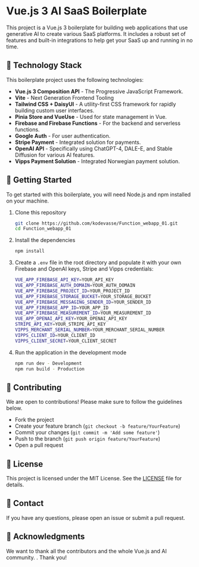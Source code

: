 # Vue.js 3 AI SaaS Boilerplate

This project is a Vue.js 3 boilerplate for building web applications that use generative AI to create various SaaS platforms. It includes a robust set of features and built-in integrations to help get your SaaS up and running in no time.

## 🚀 Technology Stack

This boilerplate project uses the following technologies:

- **Vue.js 3 Composition API** - The Progressive JavaScript Framework.
- **Vite** - Next Generation Frontend Tooling
- **Tailwind CSS + DaisyUI** - A utility-first CSS framework for rapidly building custom user interfaces.
- **Pinia Store and VueUse** - Used for state management in Vue.
- **Firebase and Firebase Functions** - For the backend and serverless functions.
- **Google Auth** - For user authentication.
- **Stripe Payment** - Integrated solution for payments.
- **OpenAI API** - Specifically using ChatGPT-4, DALE-E, and Stable Diffusion for various AI features.
- **Vipps Payment Solution** - Integrated Norwegian payment solution.

## 🎈 Getting Started

To get started with this boilerplate, you will need Node.js and npm installed on your machine.

1. Clone this repository
    ```sh
    git clone https://github.com/kodevasse/Function_webapp_01.git
    cd Function_webapp_01
    ```

2. Install the dependencies
    ```sh
    npm install
    ```

3. Create a `.env` file in the root directory and populate it with your own Firebase and OpenAI keys, Stripe and Vipps credentials:

    ```sh
    VUE_APP_FIREBASE_API_KEY=YOUR_API_KEY
    VUE_APP_FIREBASE_AUTH_DOMAIN=YOUR_AUTH_DOMAIN
    VUE_APP_FIREBASE_PROJECT_ID=YOUR_PROJECT_ID
    VUE_APP_FIREBASE_STORAGE_BUCKET=YOUR_STORAGE_BUCKET
    VUE_APP_FIREBASE_MESSAGING_SENDER_ID=YOUR_SENDER_ID
    VUE_APP_FIREBASE_APP_ID=YOUR_APP_ID
    VUE_APP_FIREBASE_MEASUREMENT_ID=YOUR_MEASUREMENT_ID
    VUE_APP_OPENAI_API_KEY=YOUR_OPENAI_API_KEY
    STRIPE_API_KEY=YOUR_STRIPE_API_KEY
    VIPPS_MERCHANT_SERIAL_NUMBER=YOUR_MERCHANT_SERIAL_NUMBER
    VIPPS_CLIENT_ID=YOUR_CLIENT_ID
    VIPPS_CLIENT_SECRET=YOUR_CLIENT_SECRET
    ```

4. Run the application in the development mode
    ```sh
    npm run dev - Development
    npm run build - Production
    ```

## 🙏 Contributing

We are open to contributions! Please make sure to follow the guidelines below.

- Fork the project
- Create your feature branch (`git checkout -b feature/YourFeature`)
- Commit your changes (`git commit -m 'Add some feature'`)
- Push to the branch (`git push origin feature/YourFeature`)
- Open a pull request


## 📄 License

This project is licensed under the MIT License. See the [LICENSE](LICENSE) file for details.

## 💬 Contact

If you have any questions, please open an issue or submit a pull request.

## 🎉 Acknowledgments

We want to thank all the contributors and the whole Vue.js and AI community. . Thank you!

